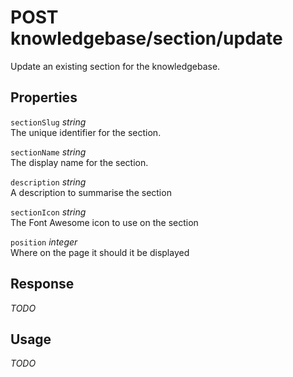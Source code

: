 # <span class="badge badge-light">POST</span> <span class="badge badge-light">knowledgebase/section/update</span>


Update an existing section for the knowledgebase.

## Properties

`sectionSlug` *string*  
The unique identifier for the section.

`sectionName` *string*  
The display name for the section.

`description` *string*  
A description to summarise the section

`sectionIcon` *string*  
The Font Awesome icon to use on the section

`position` *integer*  
Where on the page it should it be displayed


## Response

*TODO*

## Usage

*TODO*

